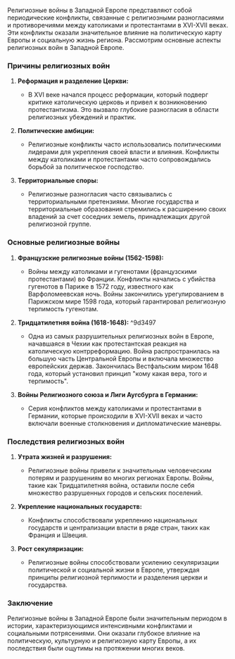 Религиозные войны в Западной Европе представляют собой периодические конфликты, связанные с религиозными разногласиями и противоречиями между католиками и протестантами в XVI-XVII веках. Эти конфликты оказали значительное влияние на политическую карту Европы и социальную жизнь региона. Рассмотрим основные аспекты религиозных войн в Западной Европе.

### Причины религиозных войн

1. **Реформация и разделение Церкви:**
   - В XVI веке начался процесс реформации, который подверг критике католическую церковь и привел к возникновению протестантизма. Это вызвало глубокие разногласия в области религиозных убеждений и практик.

2. **Политические амбиции:**
   - Религиозные конфликты часто использовались политическими лидерами для укрепления своей власти и влияния. Конфликты между католиками и протестантами часто сопровождались борьбой за политическое господство.

3. **Территориальные споры:**
   - Религиозные разногласия часто связывались с территориальными претензиями. Многие государства и территориальные образования стремились к расширению своих владений за счет соседних земель, принадлежащих другой религиозной группе.

### Основные религиозные войны

1. **Французские религиозные войны (1562-1598):**
   - Войны между католиками и гугенотами (французскими протестантами) во Франции. Конфликты начались с убийства гугенотов в Париже в 1572 году, известного как Варфоломеевская ночь. Войны закончились урегулированием в Парижском мире 1598 года, который гарантировал религиозную терпимость гугенотам.

2. **Тридцатилетняя война (1618-1648):** ^9d3497
   - Одна из самых разрушительных религиозных войн в Европе, начавшаяся в Чехии как протестантская реакция на католическую контрреформацию. Война распространилась на большую часть Центральной Европы и включала множество европейских держав. Закончилась Вестфальским миром 1648 года, который установил принцип "кому какая вера, того и терпимость".

3. **Войны Религиозного союза и Лиги Аугсбурга в Германии:**
   - Серия конфликтов между католиками и протестантами в Германии, которые происходили в XVI-XVII веках и часто включали военные столкновения и дипломатические маневры.

### Последствия религиозных войн

1. **Утрата жизней и разрушения:**
   - Религиозные войны привели к значительным человеческим потерям и разрушениям во многих регионах Европы. Войны, такие как Тридцатилетняя война, оставили после себя множество разрушенных городов и сельских поселений.

2. **Укрепление национальных государств:**
   - Конфликты способствовали укреплению национальных государств и централизации власти в ряде стран, таких как Франция и Швеция.

3. **Рост секуляризации:**
   - Религиозные войны способствовали усилению секуляризации политической и социальной жизни в Европе, утверждая принципы религиозной терпимости и разделения церкви и государства.

### Заключение

Религиозные войны в Западной Европе были значительным периодом в истории, характеризующимся интенсивными конфликтами и социальными потрясениями. Они оказали глубокое влияние на политическую, культурную и религиозную карту Европы, а их последствия были ощутимы на протяжении многих веков.